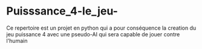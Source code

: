 # Puisssance_4-le_jeu-
Ce repertoire est un projet en python qui a pour conséquence la creation du jeu puissance 4 avec une pseudo-AI qui sera capable de jouer contre l'humain 
